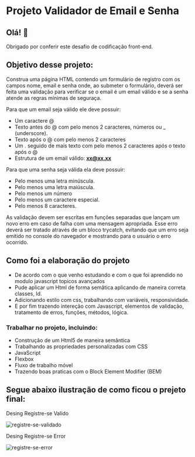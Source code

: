 # Projeto Validador de Email e Senha

## Olá! 👋

Obrigado por conferir este desafio de codificação front-end.

## Objetivo desse projeto:

Construa uma página HTML contendo um formulário de registro com os campos nome, email e senha onde, ao submeter o formulário, deverá ser feita uma validação para verificar se o email é um email válido e se a senha atende as regras mínimas de seguraça.

Para que um email seja válido ele deve possuir:

- Um caractere @
- Texto antes do @ com pelo menos 2 caracteres, números ou _ (underscore).
- Texto após o @ com pelo menos 2 caracteres
- Um . seguido de mais texto com pelo menos 2 caracteres após o texto após o @
- Estrutura de um email válido: **xx@xx.xx**

Para que uma senha seja válida ela deve possuir:

- Pelo menos uma letra minúscula.
- Pelo menos uma letra maiúscula.
- Pelo menos um número
- Pelo menos um caractere especial.
- Pelo menos 8 caracteres.
  
As validação devem ser escritas em funções separadas que lançam um novo erro em caso de falha com uma mensagem apropriada. Esse erro deverá ser tratado através de um bloco trycatch, evitando que um erro seja emitido no console do navegador e mostrando para o usuário o erro ocorrido.
  
## Como foi a elaboração do projeto
 * De acordo com o que venho estudando e com o que foi aprendido no modulo javascript topicos avançados
 * Pude aplicar um Html de forma semâtica aplicando de maneira correta classes, Id.
 * Adicionando estilo com css, trabalhando com variáveis, responsividade.
 * E por fim trazendo intereção com Javascript, elementos de validação, tratamento de erros, funções, métodos, lógica.
 
 ### Trabalhar no projeto, incluindo:

 * Construção de um Html5 de maneira semântica
 * Trabalhando as propriedades personalizadas com
   CSS
 * JavaScript
 * Flexbox 
 * Fluxo de trabalho móvel
 * Trazendo boas praticas com o Block Element Modifier (BEM)
  
## Segue abaixo ilustração de como ficou o prejeto final: 

Desing Registre-se Valido

![registre-se-validado](https://github.com/TiagoHenrique10/Projeto-Jogo-Da-Velha/assets/96561261/62e71a91-11c7-4961-ac6f-d6019fddd21f)

Desing Registre-se Error

![registre-se-error](https://github.com/TiagoHenrique10/Projeto-Jogo-Da-Velha/assets/96561261/5049e69b-99fc-495d-9d4e-b89cb87ff334)
